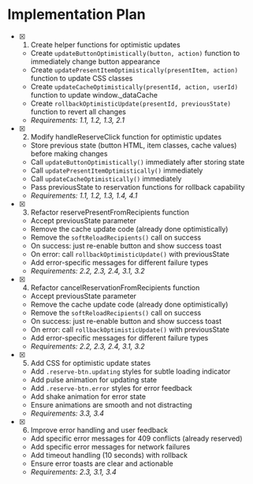 # Implementation Plan

- [x] 1. Create helper functions for optimistic updates


  - Create `updateButtonOptimistically(button, action)` function to immediately change button appearance
  - Create `updatePresentItemOptimistically(presentItem, action)` function to update CSS classes
  - Create `updateCacheOptimistically(presentId, action, userId)` function to update window._dataCache
  - Create `rollbackOptimisticUpdate(presentId, previousState)` function to revert all changes
  - _Requirements: 1.1, 1.2, 1.3, 2.1_

- [x] 2. Modify handleReserveClick function for optimistic updates


  - Store previous state (button HTML, item classes, cache values) before making changes
  - Call `updateButtonOptimistically()` immediately after storing state
  - Call `updatePresentItemOptimistically()` immediately
  - Call `updateCacheOptimistically()` immediately
  - Pass previousState to reservation functions for rollback capability
  - _Requirements: 1.1, 1.2, 1.3, 1.4, 4.1_

- [x] 3. Refactor reservePresentFromRecipients function


  - Accept previousState parameter
  - Remove the cache update code (already done optimistically)
  - Remove the `softReloadRecipients()` call on success
  - On success: just re-enable button and show success toast
  - On error: call `rollbackOptimisticUpdate()` with previousState
  - Add error-specific messages for different failure types
  - _Requirements: 2.2, 2.3, 2.4, 3.1, 3.2_

- [x] 4. Refactor cancelReservationFromRecipients function


  - Accept previousState parameter
  - Remove the cache update code (already done optimistically)
  - Remove the `softReloadRecipients()` call on success
  - On success: just re-enable button and show success toast
  - On error: call `rollbackOptimisticUpdate()` with previousState
  - Add error-specific messages for different failure types
  - _Requirements: 2.2, 2.3, 2.4, 3.1, 3.2_

- [x] 5. Add CSS for optimistic update states


  - Add `.reserve-btn.updating` styles for subtle loading indicator
  - Add pulse animation for updating state
  - Add `.reserve-btn.error` styles for error feedback
  - Add shake animation for error state
  - Ensure animations are smooth and not distracting
  - _Requirements: 3.3, 3.4_

- [x] 6. Improve error handling and user feedback



  - Add specific error messages for 409 conflicts (already reserved)
  - Add specific error messages for network failures
  - Add timeout handling (10 seconds) with rollback
  - Ensure error toasts are clear and actionable
  - _Requirements: 2.3, 3.1, 3.4_

